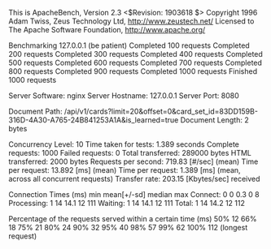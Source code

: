 This is ApacheBench, Version 2.3 <$Revision: 1903618 $>
Copyright 1996 Adam Twiss, Zeus Technology Ltd, http://www.zeustech.net/
Licensed to The Apache Software Foundation, http://www.apache.org/

Benchmarking 127.0.0.1 (be patient)
Completed 100 requests
Completed 200 requests
Completed 300 requests
Completed 400 requests
Completed 500 requests
Completed 600 requests
Completed 700 requests
Completed 800 requests
Completed 900 requests
Completed 1000 requests
Finished 1000 requests


Server Software:        nginx
Server Hostname:        127.0.0.1
Server Port:            8080

Document Path:          /api/v1/cards?limit=20&offset=0&card_set_id=83DD159B-316D-4A30-A765-24B841253A1A&is_learned=true
Document Length:        2 bytes

Concurrency Level:      10
Time taken for tests:   1.389 seconds
Complete requests:      1000
Failed requests:        0
Total transferred:      289000 bytes
HTML transferred:       2000 bytes
Requests per second:    719.83 [#/sec] (mean)
Time per request:       13.892 [ms] (mean)
Time per request:       1.389 [ms] (mean, across all concurrent requests)
Transfer rate:          203.15 [Kbytes/sec] received

Connection Times (ms)
              min  mean[+/-sd] median   max
Connect:        0    0   0.3      0       8
Processing:     1   14  14.1     12     111
Waiting:        1   14  14.1     12     111
Total:          1   14  14.2     12     112

Percentage of the requests served within a certain time (ms)
  50%     12
  66%     18
  75%     21
  80%     24
  90%     32
  95%     40
  98%     57
  99%     62
 100%    112 (longest request)
